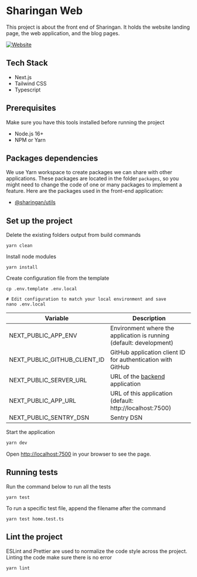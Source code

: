 # Sharingan Web

This project is about the front end of Sharingan. It holds the website landing page, the web application, and the blog pages.

[![Website](https://sharingan.dev/assets/og.png)](https://sharingan.dev)

## Tech Stack
* Next.js
* Tailwind CSS
* Typescript

## Prerequisites
Make sure you have this tools installed before running the project
* Node.js 16+
* NPM or Yarn

## Packages dependencies
We use Yarn workspace to create packages we can share with other applications.
These packages are located in the folder `packages`, so you might need to change the code of one or many packages to implement a feature.
Here are the packages used in the front-end application:

* [@sharingan/utils](../../packages/utils)

## Set up the project
Delete the existing folders output from build commands
```shell
yarn clean
```
Install node modules
````shell
yarn install
````
Create configuration file from the template
```shell
cp .env.template .env.local

# Edit configuration to match your local environment and save
nano .env.local
```
| Variable                     | Description                                                         |
|------------------------------|---------------------------------------------------------------------|
| NEXT_PUBLIC_APP_ENV          | Environment where the application is running (default: development) |
| NEXT_PUBLIC_GITHUB_CLIENT_ID | GitHub application client ID for authentication with GitHub         |
| NEXT_PUBLIC_SERVER_URL       | URL of the [backend](../core) application                           |
| NEXT_PUBLIC_APP_URL          | URL of this application (default: http://localhost:7500)            |
| NEXT_PUBLIC_SENTRY_DSN       | Sentry DSN                                                          |


Start the application
```bash
yarn dev
```
Open [http://localhost:7500](http://localhost:7500) in your browser to see the page.

## Running tests
Run the command below to run all the tests
```shell
yarn test
```
To run a specific test file, append the filename after the command
```shell
yarn test home.test.ts
```

## Lint the project
ESLint and Prettier are used to normalize the code style across the project.
Linting the code make sure there is no error
```shell
yarn lint
```

